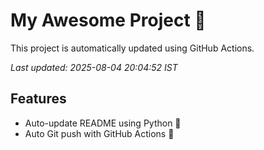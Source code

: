 # My Awesome Project 🚀

This project is automatically updated using GitHub Actions.

_Last updated: 2025-08-04 20:04:52 IST_

## Features
- Auto-update README using Python 🐍
- Auto Git push with GitHub Actions 🤖
